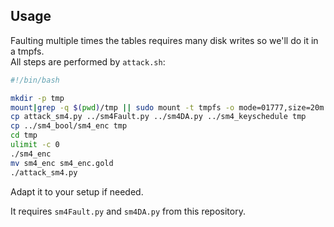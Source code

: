 Usage
-----

Faulting multiple times the tables requires many disk writes so we'll do it in a tmpfs.  
All steps are performed by ```attack.sh```:

```bash
#!/bin/bash

mkdir -p tmp
mount|grep -q $(pwd)/tmp || sudo mount -t tmpfs -o mode=01777,size=20m tmpfs tmp
cp attack_sm4.py ../sm4Fault.py ../sm4DA.py ../sm4_keyschedule tmp
cp ../sm4_bool/sm4_enc tmp
cd tmp
ulimit -c 0
./sm4_enc
mv sm4_enc sm4_enc.gold
./attack_sm4.py
```

Adapt it to your setup if needed. 

It requires ```sm4Fault.py``` and ```sm4DA.py``` from this repository.
